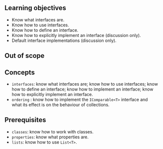 ## Learning objectives

- Know what interfaces are.
- Know how to use interfaces.
- Know how to define an interface.
- Know how to explicitly implement an interface (discussion only).
- Default interface implementations (discussion only).

## Out of scope

## Concepts

- `interfaces`: know what interfaces are; know how to use interfaces; know how to define an interface; know how to implement an interface; know how to explicitly implement an interface.
- `ordering` : know how to implement the `IComparable<T>` interface and what its effect is on the behaviour of collections.

## Prerequisites

- `classes`: know how to work with classes.
- `properties`: know what properties are.
- `lists`: know how to use `List<T>`.
